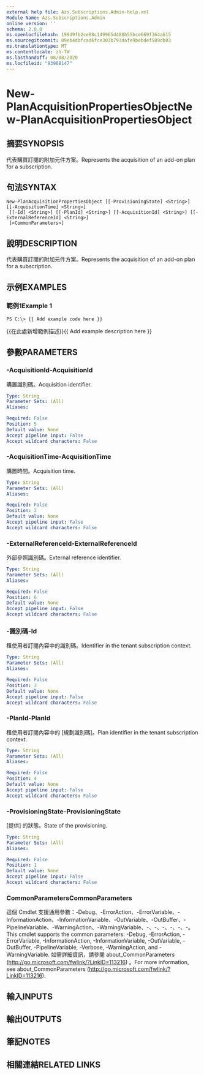 ```yaml
---
external help file: Azs.Subscriptions.Admin-help.xml
Module Name: Azs.Subscriptions.Admin
online version: ''
schema: 2.0.0
ms.openlocfilehash: 199d9fb2ce88c149965d488b55bce669f364a615
ms.sourcegitcommit: 09eb4dbfcad6fce303b793dafe9bebdef589db03
ms.translationtype: MT
ms.contentlocale: zh-TW
ms.lasthandoff: 08/08/2020
ms.locfileid: "93968147"
---
```

# <span data-ttu-id="68200-101">New-PlanAcquisitionPropertiesObject</span><span class="sxs-lookup"><span data-stu-id="68200-101">New-PlanAcquisitionPropertiesObject</span></span>

## <span data-ttu-id="68200-102">摘要</span><span class="sxs-lookup"><span data-stu-id="68200-102">SYNOPSIS</span></span>
<span data-ttu-id="68200-103">代表購買訂閱的附加元件方案。</span><span class="sxs-lookup"><span data-stu-id="68200-103">Represents the acquisition of an add-on plan for a subscription.</span></span>

## <span data-ttu-id="68200-104">句法</span><span class="sxs-lookup"><span data-stu-id="68200-104">SYNTAX</span></span>

```
New-PlanAcquisitionPropertiesObject [[-ProvisioningState] <String>] [[-AcquisitionTime] <String>]
 [[-Id] <String>] [[-PlanId] <String>] [[-AcquisitionId] <String>] [[-ExternalReferenceId] <String>]
 [<CommonParameters>]
```

## <span data-ttu-id="68200-105">說明</span><span class="sxs-lookup"><span data-stu-id="68200-105">DESCRIPTION</span></span>
<span data-ttu-id="68200-106">代表購買訂閱的附加元件方案。</span><span class="sxs-lookup"><span data-stu-id="68200-106">Represents the acquisition of an add-on plan for a subscription.</span></span>

## <span data-ttu-id="68200-107">示例</span><span class="sxs-lookup"><span data-stu-id="68200-107">EXAMPLES</span></span>

### <span data-ttu-id="68200-108">範例1</span><span class="sxs-lookup"><span data-stu-id="68200-108">Example 1</span></span>
```
PS C:\> {{ Add example code here }}
```

<span data-ttu-id="68200-109">{{在此處新增範例描述}}</span><span class="sxs-lookup"><span data-stu-id="68200-109">{{ Add example description here }}</span></span>

## <span data-ttu-id="68200-110">參數</span><span class="sxs-lookup"><span data-stu-id="68200-110">PARAMETERS</span></span>

### <span data-ttu-id="68200-111">-AcquisitionId</span><span class="sxs-lookup"><span data-stu-id="68200-111">-AcquisitionId</span></span>
<span data-ttu-id="68200-112">購置識別碼。</span><span class="sxs-lookup"><span data-stu-id="68200-112">Acquisition identifier.</span></span>

```yaml
Type: String
Parameter Sets: (All)
Aliases: 

Required: False
Position: 5
Default value: None
Accept pipeline input: False
Accept wildcard characters: False
```

### <span data-ttu-id="68200-113">-AcquisitionTime</span><span class="sxs-lookup"><span data-stu-id="68200-113">-AcquisitionTime</span></span>
<span data-ttu-id="68200-114">購置時間。</span><span class="sxs-lookup"><span data-stu-id="68200-114">Acquisition time.</span></span>

```yaml
Type: String
Parameter Sets: (All)
Aliases: 

Required: False
Position: 2
Default value: None
Accept pipeline input: False
Accept wildcard characters: False
```

### <span data-ttu-id="68200-115">-ExternalReferenceId</span><span class="sxs-lookup"><span data-stu-id="68200-115">-ExternalReferenceId</span></span>
<span data-ttu-id="68200-116">外部參照識別碼。</span><span class="sxs-lookup"><span data-stu-id="68200-116">External reference identifier.</span></span>

```yaml
Type: String
Parameter Sets: (All)
Aliases: 

Required: False
Position: 6
Default value: None
Accept pipeline input: False
Accept wildcard characters: False
```

### <span data-ttu-id="68200-117">-識別碼</span><span class="sxs-lookup"><span data-stu-id="68200-117">-Id</span></span>
<span data-ttu-id="68200-118">租使用者訂閱內容中的識別碼。</span><span class="sxs-lookup"><span data-stu-id="68200-118">Identifier in the tenant subscription context.</span></span>

```yaml
Type: String
Parameter Sets: (All)
Aliases: 

Required: False
Position: 3
Default value: None
Accept pipeline input: False
Accept wildcard characters: False
```

### <span data-ttu-id="68200-119">-PlanId</span><span class="sxs-lookup"><span data-stu-id="68200-119">-PlanId</span></span>
<span data-ttu-id="68200-120">租使用者訂閱內容中的 [規劃識別碼]。</span><span class="sxs-lookup"><span data-stu-id="68200-120">Plan identifier in the tenant subscription context.</span></span>

```yaml
Type: String
Parameter Sets: (All)
Aliases: 

Required: False
Position: 4
Default value: None
Accept pipeline input: False
Accept wildcard characters: False
```

### <span data-ttu-id="68200-121">-ProvisioningState</span><span class="sxs-lookup"><span data-stu-id="68200-121">-ProvisioningState</span></span>
<span data-ttu-id="68200-122">[提供] 的狀態。</span><span class="sxs-lookup"><span data-stu-id="68200-122">State of the provisioning.</span></span>

```yaml
Type: String
Parameter Sets: (All)
Aliases: 

Required: False
Position: 1
Default value: None
Accept pipeline input: False
Accept wildcard characters: False
```

### <span data-ttu-id="68200-123">CommonParameters</span><span class="sxs-lookup"><span data-stu-id="68200-123">CommonParameters</span></span>
<span data-ttu-id="68200-124">這個 Cmdlet 支援通用參數：-Debug、-ErrorAction、-ErrorVariable、-InformationAction、-InformationVariable、-OutVariable、-OutBuffer、-PipelineVariable、-WarningAction、-WarningVariable、-、-、-、-、-、-。</span><span class="sxs-lookup"><span data-stu-id="68200-124">This cmdlet supports the common parameters: -Debug, -ErrorAction, -ErrorVariable, -InformationAction, -InformationVariable, -OutVariable, -OutBuffer, -PipelineVariable, -Verbose, -WarningAction, and -WarningVariable.</span></span> <span data-ttu-id="68200-125">如需詳細資訊，請參閱 about_CommonParameters (http://go.microsoft.com/fwlink/?LinkID=113216) 。</span><span class="sxs-lookup"><span data-stu-id="68200-125">For more information, see about_CommonParameters (http://go.microsoft.com/fwlink/?LinkID=113216).</span></span>

## <span data-ttu-id="68200-126">輸入</span><span class="sxs-lookup"><span data-stu-id="68200-126">INPUTS</span></span>

## <span data-ttu-id="68200-127">輸出</span><span class="sxs-lookup"><span data-stu-id="68200-127">OUTPUTS</span></span>

## <span data-ttu-id="68200-128">筆記</span><span class="sxs-lookup"><span data-stu-id="68200-128">NOTES</span></span>

## <span data-ttu-id="68200-129">相關連結</span><span class="sxs-lookup"><span data-stu-id="68200-129">RELATED LINKS</span></span>

